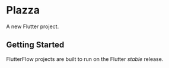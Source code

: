 # Plazza

A new Flutter project.

## Getting Started

FlutterFlow projects are built to run on the Flutter _stable_ release.
